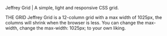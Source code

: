 Jeffrey Grid | A simple, light and responsive CSS grid.

THE GRID
Jeffrey Grid is a 12-column grid with a max width of 1025px, the columns will shrink when the browser is less. You can change the max-width, change the max-width: 1025px; to your own liking.
